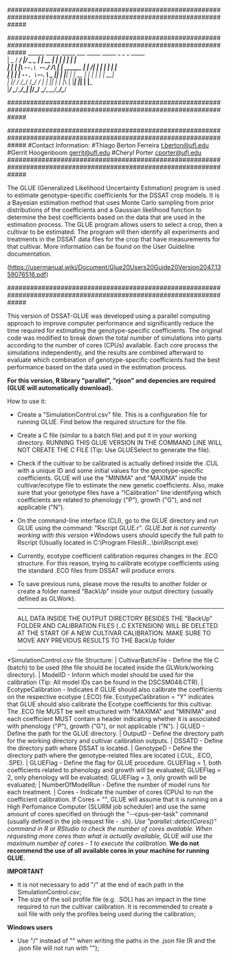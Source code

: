 #####################################################################################################################

#####################################################################################################################
                        ______  _____ _____  ___ _____            _____  _     _   _ _____                       
                        |  _  \/  ___/  ___|/ _ \_   _|          |  __ \| |   | | | |  ___|                      
                        | | | |\ `--.\ `--./ /_\ \| |    ______  | |  \/| |   | | | | |__                        
                        | | | | `--. \`--. \  _  || |   |______| | | __ | |   | | | |  __|                       
                        | |/ / /\__/ /\__/ / | | || |            | |_\ \| |___| |_| | |___                       
                        |___/  \____/\____/\_| |_/\_/             \____/\_____/\___/\____/                       
                                    
#####################################################################################################################

#####################################################################################################################
#Contact Information:
#Thiago Berton Ferreira   <t.berton@ufl.edu>
#Gerrit Hoogenboom        <gerrit@ufl.edu>
#Cheryl Porter            <cporter@ufl.edu>
#####################################################################################################################

The GLUE (Generalized Likelihood Uncertainty Estimation) program is used to estimate genotype-specific coefficients 
for the DSSAT crop models. It is a Bayesian estimation method that uses Monte Carlo sampling from prior distributions 
of the coefficients and a Gaussian likelihood function to determine the best coefficients based on the data that are 
used in the estimation process. The GLUE program allows users to select a crop, then a cultivar to be estimated. The 
program will then identify all experiments and treatments in the DSSAT data files for the crop that have measurements 
for that cultivar. More information can be found on the User Guideline documentation.

(https://usermanual.wiki/Document/Glue20Users20Guide20Version2047.1359076516.pdf)

#####################################################################################################################

This version of DSSAT-GLUE was developed using a parallel computing approach to improve computer performance and 
significantly reduce the time required for estimating the genotype-specific coefficients. The original code was 
modified to break down the total number of simulations into parts according to the number of cores (CPUs) available.
Each core process the simulations independently, and the results are combined afterward to evaluate which
combination of genotype-specific coefficients had the best performance based on the data used in the estimation 
process.

**For this version, R library "parallel", "rjson" and depencies are required (GLUE will automatically download).**

How to use it:

- Create a "SimulationControl.csv" file. This is a configuration file for running GLUE. Find below the required structure 
  for the file.

- Create a C file (similar to a batch file) and put it in your working directory. 
  RUNNING THIS GLUE VERSION IN THE COMMAND LINE WILL NOT CREATE THE C FILE (Tip: Use GLUESelect to generate the file).

- Check if the cultivar to be calibrated is actually defined inside the .CUL with a unique ID and some initial values
  for the genotype-specific coefficients. GLUE will use the "MINIMA" and "MAXIMA" inside the cultivar/ecotype file to 
  estimate the new genetic coefficients. Also, make sure that your genotype files have a "!Calibration" line 
  identifying which coefficients are related to phenology ("P"), growth ("G"), and not applicable ("N").
  
- On the command-line interface (CLI), go to the GLUE directory and run GLUE using the command: "Rscript GLUE.r". 
  *GLUE.bat is not currently working with this version*
  *Windows users should specify the full path to Rscript (Usually located in C:\Program Files\R\...\bin\Rscript.exe)

- Currently, ecotype coefficient calibration requires changes in the .ECO structure. For this reason, trying to 
  calibrate ecotype coefficients using the standard .ECO files from DSSAT will produce errors.
  
- To save previous runs, please move the results to another folder or create a folder named "BackUp" inside your output 
  directory (usually defined as GLWork).
  
  
  **********************************************************************************************************************
  ALL DATA INSIDE THE OUTPUT DIRECTORY BESIDES THE "BackUp" FOLDER AND CALIBRATION FILES (..C EXTENSION) WILL BE DELETED 
  AT THE START OF A NEW CULTIVAR CALIBRATION. MAKE SURE TO MOVE ANY PREVIOUS RESULTS TO THE BackUp folder 
  **********************************************************************************************************************
  
*SimulationControl.csv file Structure:
 | CultivarBatchFile - Define the file C (batch) to be used (the file should be located inside the GLWork/working directory).
 | ModelID - Inform which model should be used for the calibration (Tip: All model IDs can be found in the DSCSM048.CTR).
 | EcotypeCalibration - Indicates if GLUE should also calibrate the coefficients on the respective ecotype (.ECO) file. 
                    EcotypeCalibration = "Y" indicates that GLUE should also calibrate the Ecotype coefficients for this 
                    cultivar. The .ECO file MUST be well structured with "MAXIMA" and "MINIMA" and each coefficient
                    MUST contain a header indicating whether it is associated with phenology ("P"), growth ("G"), or 
                    not applicable ("N").
 | GLUED - Define the path for the GLUE directory.
 | OutputD - Define the directory path for the working directory and cultivar calibration outputs.
 | DSSATD - Define the directory path where DSSAT is located.
 | GenotypeD - Define the directory path where the genotype-related files are located (.CUL, .ECO, .SPE).
 | GLUEFlag - Define the flag for GLUE procedure. 
              GLUEFlag = 1, both coefficients related to phenology and growth will be evaluated; 
              GLUEFlag = 2, only phenology will be evaluated; 
              GLUEFlag = 3, only growth will be evaluated;
 | NumberOfModelRun - Define the number of model runs for each treatment.
 | Cores - Indicate the number of cores (CPUs) to run the coefficient calibration. If Cores = "", GLUE will assume 
           that it is running on a High Perfomance Computer (SLURM job scheduler) and use the same amount of cores
           specified on through the "--cpus-per-task" command (usually defined in the job request file - .sh).
           *Use "parallel::detectCores()" command in R or RStudio to check the number of cores available. When 
           requesting more cores than what is actually available, GLUE will use the maximum number of cores - 1 to
           execute the calibration.*
           **We do not recommend the use of all available cores in your machine for running GLUE.**

  **IMPORTANT**
  - It is not necessary to add "/" at the end of each path in the SimulationControl.csv;
  - The size of the soil profile file (e.g. .SOL) has an impact in the time required to run the cultivar calibration.
    It is recommended to create a soil file with only the profiles being used during the calibration;

  **Windows users**
  - Use "/" instead of "\" when writing the paths in the .json file (R and the .json file will not run with "\");